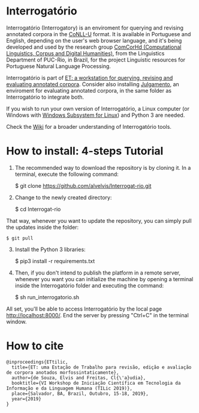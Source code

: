 # Interrogatório

Interrogatório (Interrogatory) is an enviroment for querying and revising annotated corpora in the [CoNLL-U](https://universaldependencies.org/format.html) format. It is available in Portuguese and English, depending on the user's web browser language, and it's being developed and used by the research group [ComCorHd (Computational Linguistics, Corpus and Digital Humanities)](http://comcorhd.letras.puc-rio.br), from the Linguistics Department of PUC-Rio, in Brazil, for the project Linguistic resources for Portuguese Natural Language Processing.

Interrogatório is part of [ET: a workstation for querying, revising and evaluating annotated corpora](http://comcorhd.letras.puc-rio.br/ET). Consider also installing [Julgamento](https://github.com/alvelvis/Julgamento), an enviroment for evaluating annotated corpora, in the same folder as Interrogatório to integrate both.

If you wish to run your own version of Interrogatório, a Linux computer (or Windows with [Windows Subsystem for Linux](https://docs.microsoft.com/pt-br/windows/wsl/install-win10)) and Python 3 are needed.

Check the [Wiki](https://github.com/alvelvis/Interrogat-rio/wiki) for a broader understanding of Interrogatório tools.

<!---You can also use Interrogatório at the website [http://comcorhd.letras.puc-rio.br/interrogatorio/](http://comcorhd.letras.puc-rio.br/interrogatorio/), where you are able to query the already available corpora, or upload your own, be it in the UD format or in plain text to be annotated (in Portuguese).-->

# How to install: 4-steps Tutorial

1) The recommended way to download the repository is by cloning it. In a terminal, execute the following command:

	$ git clone https://github.com/alvelvis/Interrogat-rio.git

2) Change to the newly created directory:

	$ cd Interrogat-rio

That way, whenever you want to update the repository, you can simply pull the updates inside the folder:

	$ git pull

3) Install the Python 3 libraries:

	$ pip3 install -r requirements.txt

4) Then, if you don't intend to publish the platform in a remote server, whenever you want you can initialize the machine by opening a terminal inside the Interrogatório folder and executing the command:

	$ sh run_interrogatorio.sh

All set, you'll be able to access Interrogatório by the local page [http://localhost:8000/](http://localhost:8000/). End the server by pressing "Ctrl+C" in the terminal window.

# How to cite

```
@inproceedings{ETtilic,
  title={ET: uma Estação de Trabalho para revisão, edição e avaliação de corpora anotados morfossintaticamente},
  author={de Souza, Elvis and Freitas, Cl{\'a}udia},
  booktitle={VI Workshop de Iniciação Científica em Tecnologia da Informação e da Linguagem Humana (TILic 2019)},
  place={Salvador, BA, Brazil, Outubro, 15-18, 2019},
  year={2019}
}
```


